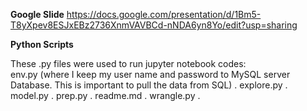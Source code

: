 **Google Slide**
https://docs.google.com/presentation/d/1Bm5-T8yXpev8ESJxEBz2736XnmVAVBCd-nNDA6yn8Yo/edit?usp=sharing

**Python Scripts**

These .py files were used to run jupyter notebook codes:  
env.py (where I keep my user name and password to MySQL server Database. This is important to pull the data from SQL) . 
explore.py . 
model.py . 
prep.py . 
readme.md . 
wrangle.py . 

